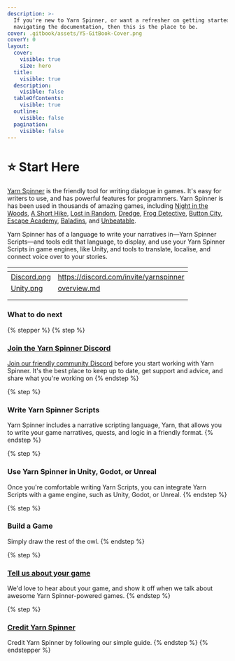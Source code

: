 ```yaml
---
description: >-
  If you're new to Yarn Spinner, or want a refresher on getting started or
  navigating the documentation, then this is the place to be.
cover: .gitbook/assets/YS-GitBook-Cover.png
coverY: 0
layout:
  cover:
    visible: true
    size: hero
  title:
    visible: true
  description:
    visible: false
  tableOfContents:
    visible: true
  outline:
    visible: false
  pagination:
    visible: false
---
```


# ⭐ Start Here

[Yarn Spinner](https://yarnspinner.dev) is the friendly tool for writing dialogue in game&#x73;**.** It's easy for writers to use, and has powerful features for programmers. Yarn Spinner is has been used in thousands of amazing games, including [Night in the Woods](http://nightinthewoods.com), [A Short Hike](https://ashorthike.com), [Lost in Random](https://www.ea.com/en-au/games/lost-in-random), [Dredge](https://www.dredge.game), [Frog Detective](https://frogdetective.net), [Button City](https://www.buttoncitygame.com), [Escape Academy](https://escapeacademygame.com/en), [Baladins](https://www.baladinsgame.com), and [Unbeatable](https://www.unbeatablegame.com).

Yarn Spinner has of a language to write your narratives in—Yarn Spinner Scripts—and tools edit that language, to display, and use your Yarn Spinner Scripts in game engines, like Unity, and tools to translate, localise, and connect voice over to your stories.&#x20;

<table data-column-title-hidden data-view="cards" data-full-width="false"><thead><tr><th data-card-cover data-type="files"></th><th data-hidden data-card-target data-type="content-ref"></th></tr></thead><tbody><tr><td><a href=".gitbook/assets/Discord.png">Discord.png</a></td><td><a href="https://discord.com/invite/yarnspinner">https://discord.com/invite/yarnspinner</a></td></tr><tr><td><a href=".gitbook/assets/Unity.png">Unity.png</a></td><td><a href="yarn-spinner-for-game-engines/godot/overview.md">overview.md</a></td></tr><tr><td></td><td></td></tr><tr><td></td><td></td></tr></tbody></table>



### What to do next

{% stepper %}
{% step %}
### [Join the Yarn Spinner Discord](http://discord.com/invite/yarnspinner)

[Join our friendly community Discord](http://discord.com/invite/yarnspinner) before you start working with Yarn Spinner. It's the best place to keep up to date, get support and advice, and share what you're working on
{% endstep %}

{% step %}
### Write Yarn Spinner Scripts

Yarn Spinner includes a narrative scripting language, Yarn, that allows you to write your game narratives, quests, and logic in a friendly format.&#x20;
{% endstep %}

{% step %}
### Use Yarn Spinner in Unity, Godot, or Unreal

Once you're comfortable writing Yarn Scripts, you can integrate Yarn Scripts with a game engine, such as Unity, Godot, or Unreal.&#x20;
{% endstep %}

{% step %}
### Build a Game

Simply draw the rest of the owl.
{% endstep %}

{% step %}
### [Tell us about your game](https://yarnspinner.dev/tell-us)

We'd love to hear about your game, and show it off when we talk about awesome Yarn Spinner-powered games.
{% endstep %}

{% step %}
### [Credit Yarn Spinner](about/branding.md)

Credit Yarn Spinner by following our simple guide.
{% endstep %}
{% endstepper %}
